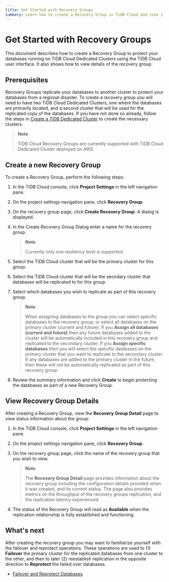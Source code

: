 ```yaml
---
title: Get Started with Recovery Groups
summary: Learn how to create a Recovery Group in TiDB Cloud and view its details
---
```


# Get Started with Recovery Groups

This document describes how to create a Recovery Group to protect your databases running on TiDB Cloud Dedicated Clusters using the TiDB Cloud user interface. It also shows how to view details of the recovery group.

## Prerequisites

Recovery Groups replicate your databases to another cluster to protect your databases from a regional disaster. To create a recovery group you will need to have two TiDB Cloud Dedicated Clusters, one where the databases are primarily located, and a second cluster that will be used for the replicated copy of the databases. If you have not done so already, follow the steps in [Create a TiDB Dedicated Cluster](/tidb-cloud/create-tidb-cluster.md) to create the necessary clusters.

> **Note**
>
> TiDB Cloud Recovery Groups are currently supported with TiDB Cloud Dedicated Cluster deployed on AWS

## Create a new Recovery Group

To create a Recovery Group, perform the following steps:

1. In the TiDB Cloud console, click **Project Settings** in the left navigation pane.

2. On the project settings navigation pane, click **Recovery Group**.

3. On the recovery group page, click **Create Recovery Group**. A dialog is displayed.

4. In the Create Recovery Group Dialog enter a name for the recovery group.

    > **Note**
    >
    > Currently only one resiliency level is supported.

5. Select the TiDB Cloud cluster that will be the primary cluster for this group.

6. Select the TiDB Cloud cluster that will be the seondary cluster that databases will be replicated to for this group.

7. Select which databases you wish to replicate as part of this recovery group.

    > **Note**
    >
    > When assigning databases to the group you can select specific databases to the recovery group, or select all databases on the primary cluster (current and future).
    > If you **Assign all databases (current and future)** then any future databases added to the cluster will be automatically included in this recovery group and replicated to the secondary cluster.
    > If you **Assign specific databases** then you will select the specific databases on the primary cluster that you want to replicate to the secondary cluster. If any databases are added to the primary cluster in the future, then these will not be automatically replicated as part of this recovery group.

8. Review the summary information and click **Create** to begin protecting the databases as part of a new Recovery Group.

## View Recovery Group Details

After creating a Recovery Group, view the **Recovery Group Detail** page to view status information about the group:

1. In the TiDB Cloud console, click **Project Settings** in the left navigation pane.

2. On the project settings navigation pane, click **Recovery Group**.

3. On the recovery group page, click the name of the recovery group that you wish to view.

    > **Note**
    >
    > The **Recovery Group Detail** page provides information about the recovery group including the configuration details provided when it was created, and its current status.
    > The page also provides metrics on the throughput of the recovery groups replication, and the replication latency experienced.

4. The status of the Recovery Group will read as **Available** when the replication relationship is fully established and functioning.

## What's next

After creating the recovery group you may want to familiarize yourself with the failover and reprotect operations. These operations are used to (1) **Failover** the primary cluster for the replicated databases from one cluster to the other, and then to later (2) reestablish replication in the opposite direction to **Reprotect** the failed over databases.

- [Failover and Reprotect Databases](/tidb-cloud/recovery-group-failover.md)

